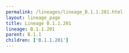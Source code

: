 ```yaml
---
permalink: /lineages/lineage_B.1.1.201.html
layout: lineage_page
title: Lineage B.1.1.201
lineage: B.1.1.201
parent: B.1.1
children: ['B.1.1.201']
---
```

